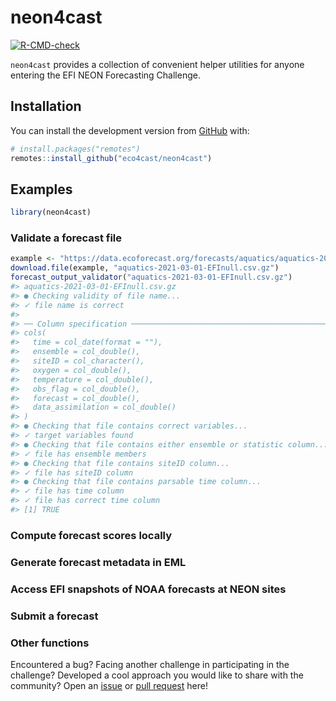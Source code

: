 
<!-- README.md is generated from README.Rmd. Please edit that file -->

# neon4cast

<!-- badges: start -->

[![R-CMD-check](https://github.com/eco4cast/neon4cast/workflows/R-CMD-check/badge.svg)](https://github.com/eco4cast/neon4cast/actions)
<!-- badges: end -->

`neon4cast` provides a collection of convenient helper utilities for
anyone entering the EFI NEON Forecasting Challenge.

## Installation

You can install the development version from
[GitHub](https://github.com/) with:

``` r
# install.packages("remotes")
remotes::install_github("eco4cast/neon4cast")
```

## Examples

``` r
library(neon4cast)
```

### Validate a forecast file

``` r
example <- "https://data.ecoforecast.org/forecasts/aquatics/aquatics-2021-03-01-EFInull.csv.gz"
download.file(example, "aquatics-2021-03-01-EFInull.csv.gz")
forecast_output_validator("aquatics-2021-03-01-EFInull.csv.gz")
#> aquatics-2021-03-01-EFInull.csv.gz
#> ● Checking validity of file name...
#> ✓ file name is correct
#> 
#> ── Column specification ────────────────────────────────────────────────────────
#> cols(
#>   time = col_date(format = ""),
#>   ensemble = col_double(),
#>   siteID = col_character(),
#>   oxygen = col_double(),
#>   temperature = col_double(),
#>   obs_flag = col_double(),
#>   forecast = col_double(),
#>   data_assimilation = col_double()
#> )
#> ● Checking that file contains correct variables...
#> ✓ target variables found
#> ● Checking that file contains either ensemble or statistic column...
#> ✓ file has ensemble members
#> ● Checking that file contains siteID column...
#> ✓ file has siteID column
#> ● Checking that file contains parsable time column...
#> ✓ file has time column
#> ✓ file has correct time column
#> [1] TRUE
```

### Compute forecast scores locally

### Generate forecast metadata in EML

### Access EFI snapshots of NOAA forecasts at NEON sites

### Submit a forecast

### Other functions

Encountered a bug? Facing another challenge in participating in the
challenge? Developed a cool approach you would like to share with the
community? Open an [issue](https://github.com/eco4cast/neon4cast/issues)
or [pull request](https://github.com/eco4cast/neon4cast/pulls) here\!

